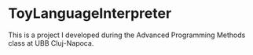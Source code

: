 # ToyLanguageInterpreter
This is a project I developed during the Advanced Programming Methods class at UBB Cluj-Napoca.
